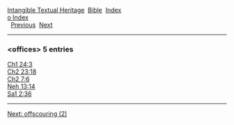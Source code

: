 [Intangible Textual Heritage](../../index)  [Bible](../index) 
[Index](index)   
[o Index](_o_)  
  [Previous](c07992)  [Next](c07994) 

------------------------------------------------------------------------

### &lt;offices&gt; 5 entries

[Ch1 24:3](../kjv/ch1024.htm#003)  
[Ch2 23:18](../kjv/ch2023.htm#018)  
[Ch2 7:6](../kjv/ch2007.htm#006)  
[Neh 13:14](../kjv/neh013.htm#014)  
[Sa1 2:36](../kjv/sa1002.htm#036)  

------------------------------------------------------------------------

[Next: offscouring (2)](c07994)
